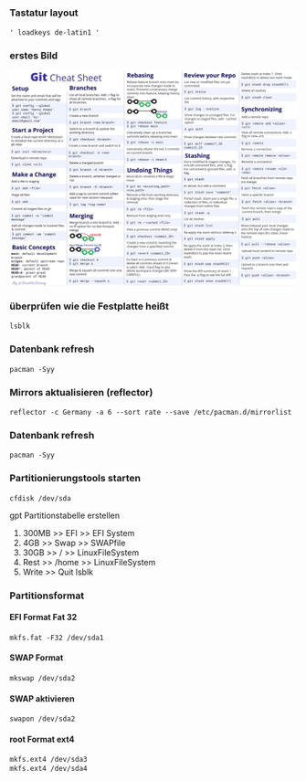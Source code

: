 

### Tastatur layout
	' loadkeys de-latin1 '

### erstes Bild
![Alt-text](Bilder/2022-09-07_09-33.png)

### überprüfen wie die Festplatte heißt

	lsblk
### Datenbank refresh
	pacman -Syy
### Mirrors aktualisieren (reflector)
	reflector -c Germany -a 6 --sort rate --save /etc/pacman.d/mirrorlist
### Datenbank refresh
	pacman -Syy
### Partitionierungstools starten
	cfdisk /dev/sda
gpt Partitionstabelle erstellen
1. 300MB >> EFI >> EFI System
2. 4GB >> Swap >> SWAPfile
3. 30GB >> / >> LinuxFileSystem
4. Rest >> /home >> LinuxFileSystem
5. Write >> Quit
	lsblk
### Partitionsformat
#### EFI Format Fat 32
	mkfs.fat -F32 /dev/sda1
#### SWAP Format
	mkswap /dev/sda2
#### SWAP aktivieren
	swapon /dev/sda2
#### root Format ext4
	mkfs.ext4 /dev/sda3
	mkfs.ext4 /dev/sda4
